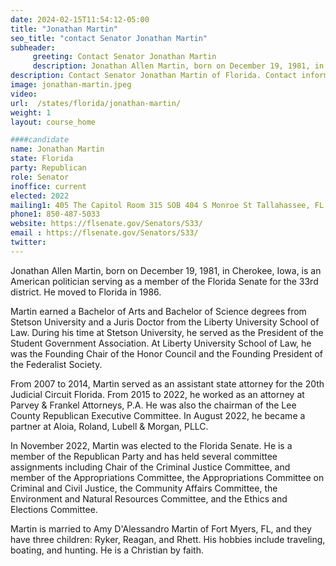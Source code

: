 ```yaml
---
date: 2024-02-15T11:54:12-05:00
title: "Jonathan Martin"
seo_title: "contact Senator Jonathan Martin"
subheader:
     greeting: Contact Senator Jonathan Martin
     description: Jonathan Allen Martin, born on December 19, 1981, in Cherokee, Iowa, is an American politician serving as a member of the Florida Senate for the 33rd district. He moved to Florida in 1986.
description: Contact Senator Jonathan Martin of Florida. Contact information for Jonathan Martin includes email address, phone number, and mailing address.
image: jonathan-martin.jpeg
video:
url:  /states/florida/jonathan-martin/
weight: 1
layout: course_home

####candidate
name: Jonathan Martin
state: Florida
party: Republican
role: Senator
inoffice: current
elected: 2022
mailing1: 405 The Capitol Room 315 SOB 404 S Monroe St Tallahassee, FL 32399-1100
phone1: 850-487-5033
website: https://flsenate.gov/Senators/S33/
email : https://flsenate.gov/Senators/S33/
twitter:
---
```


Jonathan Allen Martin, born on December 19, 1981, in Cherokee, Iowa, is an American politician serving as a member of the Florida Senate for the 33rd district. He moved to Florida in 1986.

Martin earned a Bachelor of Arts and Bachelor of Science degrees from Stetson University and a Juris Doctor from the Liberty University School of Law. During his time at Stetson University, he served as the President of the Student Government Association. At Liberty University School of Law, he was the Founding Chair of the Honor Council and the Founding President of the Federalist Society.

From 2007 to 2014, Martin served as an assistant state attorney for the 20th Judicial Circuit Florida. From 2015 to 2022, he worked as an attorney at Parvey & Frankel Attorneys, P.A. He was also the chairman of the Lee County Republican Executive Committee. In August 2022, he became a partner at Aloia, Roland, Lubell & Morgan, PLLC.

In November 2022, Martin was elected to the Florida Senate. He is a member of the Republican Party and has held several committee assignments including Chair of the Criminal Justice Committee, and member of the Appropriations Committee, the Appropriations Committee on Criminal and Civil Justice, the Community Affairs Committee, the Environment and Natural Resources Committee, and the Ethics and Elections Committee.

Martin is married to Amy D'Alessandro Martin of Fort Myers, FL, and they have three children: Ryker, Reagan, and Rhett. His hobbies include traveling, boating, and hunting. He is a Christian by faith.
